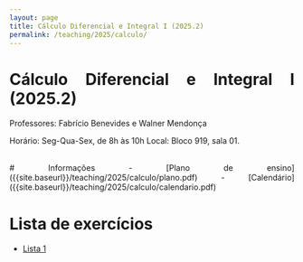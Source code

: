 ```yaml
---
layout: page
title: Cálculo Diferencial e Integral I (2025.2)
permalink: /teaching/2025/calculo/
---
```

<style>
body {text-align: justify}
</style>

# Cálculo Diferencial e Integral I (2025.2)
<p>
Professores: Fabrício Benevides e Walner Mendonça
</p>
<p>
Horário: Seg-Qua-Sex, de 8h às 10h
Local: Bloco 919, sala 01.
</p>

<br>
# Informações
- [Plano de ensino]({{site.baseurl}}/teaching/2025/calculo/plano.pdf)
- [Calendário]({{site.baseurl}}/teaching/2025/calculo/calendario.pdf)

# Lista de exercícios
- [Lista 1]({{site.baseurl}}/teaching/2025/calculo/lista1.pdf) 